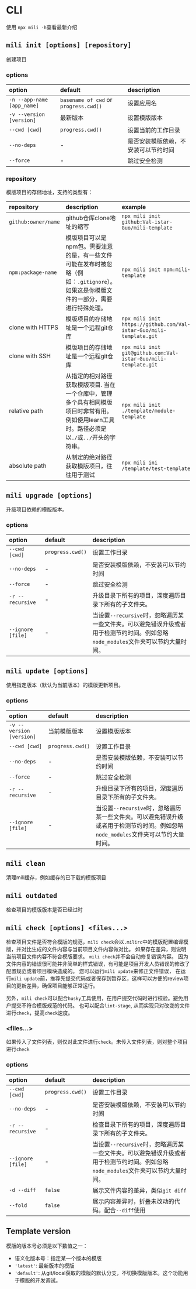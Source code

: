 # CLI

使用 `npx mili -h`查看最新介绍

## `mili init [options] [repository]`

创建项目

### options

 option                     | default                                | description
:---------------------------|:---------------------------------------|:--------------
 `-n --app-name [app_name]` | `basename of cwd` or `progress.cwd()`  | 设置应用名
 `-v --version [version]`   | 最新版本                                | 设置模版版本
 `--cwd [cwd]`              | `progress.cwd()`                       | 设置当前的工作目录
 `--no-deps`                | -                                      | 是否安装模版依赖，不安装可以节约时间
 `--force`                  | -                                      | 跳过安全检测

### repository

模版项目的存储地址，支持的类型有：

 repository          | description                           | example
:--------------------|:--------------------------------------|:--------
 `github:owner/name` | github仓库clone地址的缩写 | `npx mili init github:Val-istar-Guo/mili-template`
 `npm:package-name`  | 模版项目可以是npm包。需要注意的是，有一些文件可能在发布时被忽略（例如：`.gitignore`）。如果这是你模版文件的一部分，需要进行特殊处理。| `npx mili init npm:mili-template`
 clone with HTTPS    | 模版项目的存储地址是一个远程git仓库 | `npx mili init https://github.com/Val-istar-Guo/mili-template.git`
 clone with SSH      | 模版项目的存储地址是一个远程git仓库 | `npx mili init git@github.com:Val-istar-Guo/mili-template.git`
 relative path       | 从指定的相对路径获取模版项目. 当在一个仓库中，管理多个具有相同模版项目时非常有用。例如使用learn工具时。路径必须是以`./`或`../`开头的字符串。 | `npx mili init ./template/module-template`
 absolute path       | 从制定的绝对路径获取模版项目，往往用于测试 | `npx mili ini /template/test-template`

## `mili upgrade [options]`

升级项目依赖的模版版本。

### options

 option                     | default                                | description
:---------------------------|:---------------------------------------|:--------------
 `--cwd [cwd]`              | `progress.cwd()`                       | 设置工作目录
 `--no-deps`                | -                                      | 是否安装模版依赖，不安装可以节约时间
 `--force`                  | -                                      | 跳过安全检测
 `-r --recursive`           | -                                      | 升级目录下所有的项目，深度遍历目录下所有的子文件夹。
 `--ignore [file]`          | -                                      | 当设置`--recursive`时，忽略遍历某一些文件夹。可以避免错误升级或者用于检测节约时间。例如忽略`node_modules`文件夹可以节约大量时间。

## `mili update [options]`

使用指定版本（默认为当前版本）的模版更新项目。

### options

 option                     | default              | description
:---------------------------|:---------------------|:--------------
 `-v --version [version]`   | 当前模版版本           | 设置模版版本
 `--cwd [cwd]`              | `progress.cwd()`     | 设置工作目录
 `--no-deps`                | -                    | 是否安装模版依赖，不安装可以节约时间
 `--force`                  | -                    | 跳过安全检测
 `-r --recursive`           | -                    | 升级目录下所有的项目，深度遍历目录下所有的子文件夹。
 `--ignore [file]`          | -                    | 当设置`--recursive`时，忽略遍历某一些文件夹。可以避免错误升级或者用于检测节约时间。例如忽略`node_modules`文件夹可以节约大量时间。

## `mili clean`

清理mili缓存，例如缓存的已下载的模版项目

## `mili outdated`

检查项目的模版版本是否已经过时

## `mili check [options] <files...>`

检查项目文件是否符合模版的规范，`mili check`会以`.milirc`中的模版配置编译模版，并对比生成的文件内容与当前项目文件内容做对比。
如果存在差异，则说明当前项目文件内容不符合模版要求。
`mili check`并不会自动修复错误内容。
因为文件内容的错误很可能并非简单的样式错误，有可能是项目开发人员错误的修改了配置规范或者项目模块造成的。
您可以运行`mili update`来修正文件错误，
在运行`mili update`前，推荐先提交代码或者保存到暂存区，这样可以方便的review项目的更新差异，确保项目能够正常运行。

另外，`mili check`可以配合`husky`工具使用，在用户提交代码时进行校验。避免用户提交不符合模版规范的代码。
也可以配合`lint-stage`, 从而实现只对改变的文件进行`check`，提高`check`速度。

### <files...>

如果传入了文件列表，则仅对此文件进行`check`。未传入文件列表，则对整个项目进行`check`

### options

 option                     | default              | description
:---------------------------|:---------------------|:--------------
 `--cwd [cwd]`              | `progress.cwd()`     | 设置工作目录
 `--no-deps`                | -                    | 是否安装模版依赖，不安装可以节约时间
 `-r --recursive`           | -                    | 检查目录下所有的项目，深度遍历目录下所有的子文件夹。
 `--ignore [file]`          | -                    | 当设置`--recursive`时，忽略遍历某一些文件夹。可以避免错误升级或者用于检测节约时间。例如忽略`node_modules`文件夹可以节约大量时间。
 `-d --diff`                | `false`              | 展示文件内容的差异，类似`git diff`
 `--fold`                   | `false`              | 展示内容差异时，折叠未改动的代码。配合`--diff`使用

## Template version

模版的版本号必须是以下数值之一：

* 语义化版本号：指定某一个版本的模版
* `'latest'`: 最新版本的模版
* `'default'`: 从git/local获取的模版的默认分支，不切换模版版本。这个功能用于模版的开发调试。


